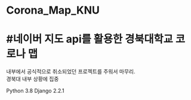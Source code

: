 # Corona_Map_KNU
# #네이버 지도 api를 활용한 경북대학교 코로나 맵

내부에서 공식적으로 취소되었던 프로젝트를 주워서 마무리.  
경북대 내부 상황에 집중

Python 3.8
Django 2.2.1

